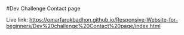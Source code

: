 #Dev Challenge Contact page

Live link: https://omarfarukbadhon.github.io/Responsive-Website-for-beginners/Dev%20challenge%20Contact%20page/index.html
